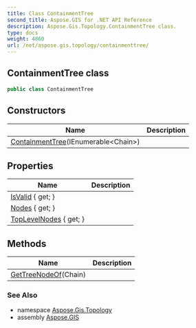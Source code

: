 ```yaml
---
title: Class ContainmentTree
second_title: Aspose.GIS for .NET API Reference
description: Aspose.Gis.Topology.ContainmentTree class. 
type: docs
weight: 4860
url: /net/aspose.gis.topology/containmenttree/
---
```

## ContainmentTree class

```csharp
public class ContainmentTree
```

## Constructors

| Name | Description |
| --- | --- |
| [ContainmentTree](containmenttree/)(IEnumerable&lt;Chain&gt;) |  |

## Properties

| Name | Description |
| --- | --- |
| [IsValid](../../aspose.gis.topology/containmenttree/isvalid/) { get; } |  |
| [Nodes](../../aspose.gis.topology/containmenttree/nodes/) { get; } |  |
| [TopLevelNodes](../../aspose.gis.topology/containmenttree/toplevelnodes/) { get; } |  |

## Methods

| Name | Description |
| --- | --- |
| [GetTreeNodeOf](../../aspose.gis.topology/containmenttree/gettreenodeof/)(Chain) |  |

### See Also

* namespace [Aspose.Gis.Topology](../../aspose.gis.topology/)
* assembly [Aspose.GIS](../../)


